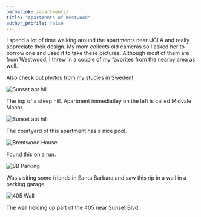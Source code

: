 ```yaml
---
permalink: /apartments/
title: "Apartments of Westwood"
author_profile: false
---
```


I spend a lot of time walking around the apartments near UCLA and really appreciate their design. My mom collects old cameras so I asked her to borrow one and used it to take these pictures. Although most of them are from Westwood, I threw in a couple of my favorites from the nearby area as well. 


Also check out [photos from my studies in Sweden!](sweden/)


![Sunset apt hill](https://imgur.com/fFB4GrA.jpg)

The top of a steep hill. Apartment immediatley on the left is called Midvale Manor.
<br>


![Sunset apt hill](https://imgur.com/D4oFPdY.jpg)

The courtyard of this apartment has a nice pool.
<br>



![Brentwood House](https://imgur.com/dKOgMli.jpg)

Found this on a run. 
<br>


![SB Parking](https://imgur.com/9zcN6d6.jpg)

Was visiting some friends in Santa Barbara and saw this rip in a wall in a parking garage.
<br>


![405 Wall](https://imgur.com/St6J01v.jpg)

The wall holding up part of the 405 near Sunset Blvd. 
<br>


